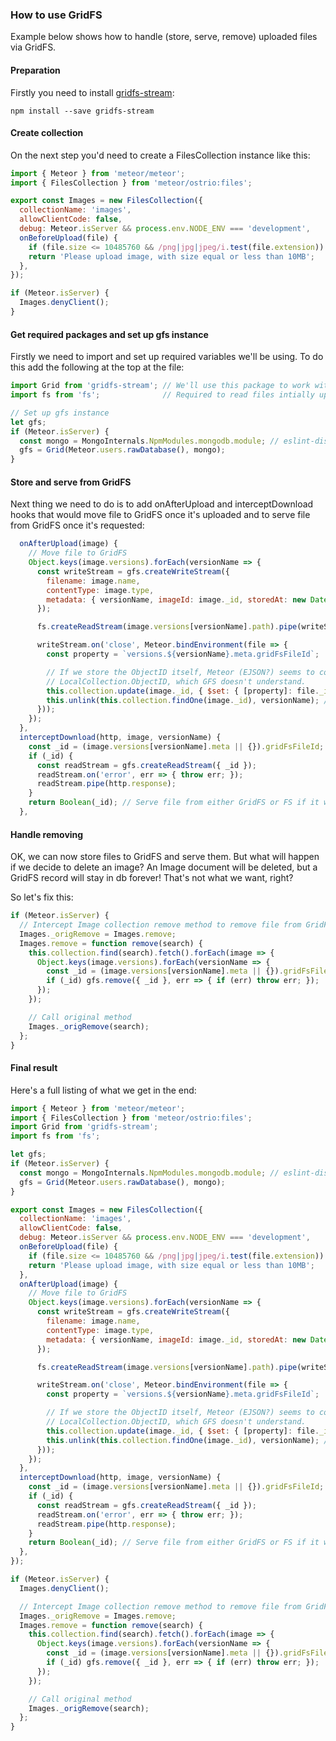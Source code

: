 ### How to use GridFS

Example below shows how to handle (store, serve, remove) uploaded files via GridFS.

#### Preparation

Firstly you need to install [gridfs-stream](https://github.com/aheckmann/gridfs-stream):
```shell
npm install --save gridfs-stream
```

#### Create collection

On the next step you'd need to create a FilesCollection instance like this:

```javascript
import { Meteor } from 'meteor/meteor';
import { FilesCollection } from 'meteor/ostrio:files';

export const Images = new FilesCollection({
  collectionName: 'images',
  allowClientCode: false,
  debug: Meteor.isServer && process.env.NODE_ENV === 'development',
  onBeforeUpload(file) {
    if (file.size <= 10485760 && /png|jpg|jpeg/i.test(file.extension)) return true;
    return 'Please upload image, with size equal or less than 10MB';
  },
});

if (Meteor.isServer) {
  Images.denyClient();
}
```

#### Get required packages and set up gfs instance

Firstly we need to import and set up required variables we'll be using. To do this add
the following at the top at the file:

```javascript
import Grid from 'gridfs-stream'; // We'll use this package to work with GridFS
import fs from 'fs';              // Required to read files intially uploaded via Meteor-Files

// Set up gfs instance
let gfs;
if (Meteor.isServer) {
  const mongo = MongoInternals.NpmModules.mongodb.module; // eslint-disable-line no-undef
  gfs = Grid(Meteor.users.rawDatabase(), mongo);
}
```

#### Store and serve from GridFS

Next thing we need to do is to add onAfterUpload and interceptDownload hooks that would move
file to GridFS once it's uploaded and to serve file from GridFS once it's requested:

```javascript
  onAfterUpload(image) {
    // Move file to GridFS
    Object.keys(image.versions).forEach(versionName => {
      const writeStream = gfs.createWriteStream({
        filename: image.name,
        contentType: image.type,
        metadata: { versionName, imageId: image._id, storedAt: new Date() }, // Optional
      });

      fs.createReadStream(image.versions[versionName].path).pipe(writeStream);

      writeStream.on('close', Meteor.bindEnvironment(file => {
        const property = `versions.${versionName}.meta.gridFsFileId`;

        // If we store the ObjectID itself, Meteor (EJSON?) seems to convert it to a
        // LocalCollection.ObjectID, which GFS doesn't understand.
        this.collection.update(image._id, { $set: { [property]: file._id.toString() } });
        this.unlink(this.collection.findOne(image._id), versionName); // Unlink files from FS
      }));
    });
  },
  interceptDownload(http, image, versionName) {
    const _id = (image.versions[versionName].meta || {}).gridFsFileId;
    if (_id) {
      const readStream = gfs.createReadStream({ _id });
      readStream.on('error', err => { throw err; });
      readStream.pipe(http.response);
    }
    return Boolean(_id); // Serve file from either GridFS or FS if it wasn't uploaded yet
  },
```

#### Handle removing

OK, we can now store files to GridFS and serve them. But what will happen if we decide to
delete an image? An Image document will be deleted, but a GridFS record will stay in db forever!
That's not what we want, right?

So let's fix this:

```javascript
if (Meteor.isServer) {
  // Intercept Image collection remove method to remove file from GridFS
  Images._origRemove = Images.remove;
  Images.remove = function remove(search) {
    this.collection.find(search).fetch().forEach(image => {
      Object.keys(image.versions).forEach(versionName => {
        const _id = (image.versions[versionName].meta || {}).gridFsFileId;
        if (_id) gfs.remove({ _id }, err => { if (err) throw err; });
      });
    });

    // Call original method
    Images._origRemove(search);
  };
}
```

#### Final result

Here's a full listing of what we get in the end:

```javascript
import { Meteor } from 'meteor/meteor';
import { FilesCollection } from 'meteor/ostrio:files';
import Grid from 'gridfs-stream';
import fs from 'fs';

let gfs;
if (Meteor.isServer) {
  const mongo = MongoInternals.NpmModules.mongodb.module; // eslint-disable-line no-undef
  gfs = Grid(Meteor.users.rawDatabase(), mongo);
}

export const Images = new FilesCollection({
  collectionName: 'images',
  allowClientCode: false,
  debug: Meteor.isServer && process.env.NODE_ENV === 'development',
  onBeforeUpload(file) {
    if (file.size <= 10485760 && /png|jpg|jpeg/i.test(file.extension)) return true;
    return 'Please upload image, with size equal or less than 10MB';
  },
  onAfterUpload(image) {
    // Move file to GridFS
    Object.keys(image.versions).forEach(versionName => {
      const writeStream = gfs.createWriteStream({
        filename: image.name,
        contentType: image.type,
        metadata: { versionName, imageId: image._id, storedAt: new Date() },
      });

      fs.createReadStream(image.versions[versionName].path).pipe(writeStream);

      writeStream.on('close', Meteor.bindEnvironment(file => {
        const property = `versions.${versionName}.meta.gridFsFileId`;

        // If we store the ObjectID itself, Meteor (EJSON?) seems to convert it to a
        // LocalCollection.ObjectID, which GFS doesn't understand.
        this.collection.update(image._id, { $set: { [property]: file._id.toString() } });
        this.unlink(this.collection.findOne(image._id), versionName); // Unlink files from FS
      }));
    });
  },
  interceptDownload(http, image, versionName) {
    const _id = (image.versions[versionName].meta || {}).gridFsFileId;
    if (_id) {
      const readStream = gfs.createReadStream({ _id });
      readStream.on('error', err => { throw err; });
      readStream.pipe(http.response);
    }
    return Boolean(_id); // Serve file from either GridFS or FS if it wasn't uploaded yet
  },
});

if (Meteor.isServer) {
  Images.denyClient();

  // Intercept Image collection remove method to remove file from GridFS
  Images._origRemove = Images.remove;
  Images.remove = function remove(search) {
    this.collection.find(search).fetch().forEach(image => {
      Object.keys(image.versions).forEach(versionName => {
        const _id = (image.versions[versionName].meta || {}).gridFsFileId;
        if (_id) gfs.remove({ _id }, err => { if (err) throw err; });
      });
    });

    // Call original method
    Images._origRemove(search);
  };
}
```
